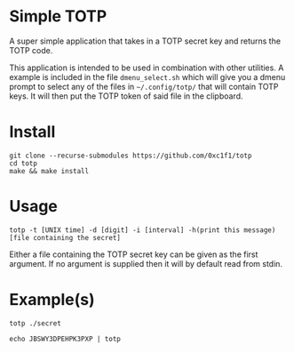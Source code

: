 # Simple TOTP

A super simple application that takes in a TOTP secret key and returns
the TOTP code.

This application is intended to be used in combination with other
utilities. A example is included in the file `dmenu_select.sh` which
will give you a dmenu prompt to select any of the files in
`~/.config/totp/` that will contain TOTP keys. It will then put the TOTP
token of said file in the clipboard.

# Install

```shell
git clone --recurse-submodules https://github.com/0xc1f1/totp
cd totp
make && make install
```

# Usage

```shell
totp -t [UNIX time] -d [digit] -i [interval] -h(print this message) [file containing the secret]
```

Either a file containing the TOTP secret key can be given as the first
argument. If no argument is supplied then it will by default read from
stdin.

# Example(s)

```shell
totp ./secret
```

```shell
echo JBSWY3DPEHPK3PXP | totp
```
